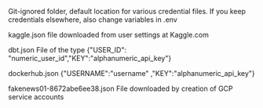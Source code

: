 Git-ignored folder, default location for various credential files.
If you keep credentials elsewhere, also change variables in .env

kaggle.json
file downloaded from user settings at Kaggle.com

dbt.json
File of the type
{"USER_ID": "numeric_user_id","KEY":"alphanumeric_api_key"}

dockerhub.json
{"USERNAME":"username" ,"KEY":"alphanumeric_api_key"}

fakenews01-8672abe6ee38.json
File downloaded by creation of GCP service accounts
